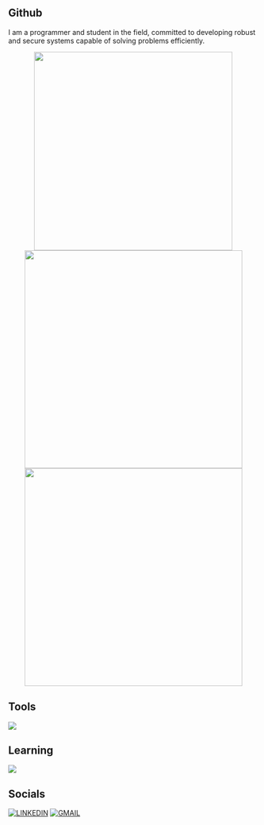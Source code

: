 ## Github
I am a programmer and student in the field, committed to developing robust and secure systems capable of solving problems efficiently.
<div align="center">
      <img width="400px" src="https://github-readme-stats.vercel.app/api?username=josesbaraini&theme=blue_navy&hide_border=true&include_all_commits=false&count_private=false"/>
      <img width="439px" src="https://github-readme-streak-stats.herokuapp.com/?user=josesbaraini&theme=blue_navy&hide_border=true"/>
      <img width="439px" src="https://github-readme-stats.vercel.app/api/top-langs/?username=josesbaraini&layout=compact&theme=blue_navy"/>

      
</div>

## Tools
<img src="https://skillicons.dev/icons?i=js,react,nodejs,html,css,vscode,github,mysql" />


## Learning
<img src="https://skillicons.dev/icons?i=ts,java" />

## Socials
[![LINKEDIN](https://go-skill-icons.vercel.app/api/icons?i=linkedin)](https://www.linkedin.com/in/josé-sbaraini-693032368/)
[![GMAIL](https://skillicons.dev/icons?i=gmail)](mailto:josesbarainips@gmail.com)
